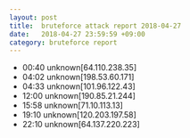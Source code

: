 ```yaml
---
layout: post
title:  bruteforce attack report 2018-04-27
date:   2018-04-27 23:59:59 +09:00
category: bruteforce report
---
```


* 00:40 unknown[64.110.238.35]
* 04:02 unknown[198.53.60.171]
* 04:33 unknown[101.96.122.43]
* 12:00 unknown[190.85.21.244]
* 15:58 unknown[71.10.113.13]
* 19:10 unknown[120.203.197.58]
* 22:10 unknown[64.137.220.223]
